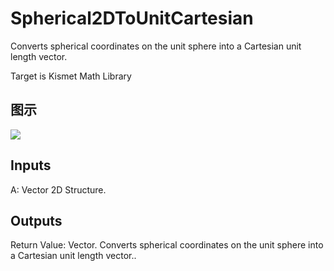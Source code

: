 # Spherical2DToUnitCartesian

Converts spherical coordinates on the unit sphere into a Cartesian unit length vector.

Target is Kismet Math Library

## 图示

![]($-20221218-19585336.png)

## Inputs

A: Vector 2D Structure.  

## Outputs

Return Value: Vector. Converts spherical coordinates on the unit sphere into a Cartesian unit length vector..

